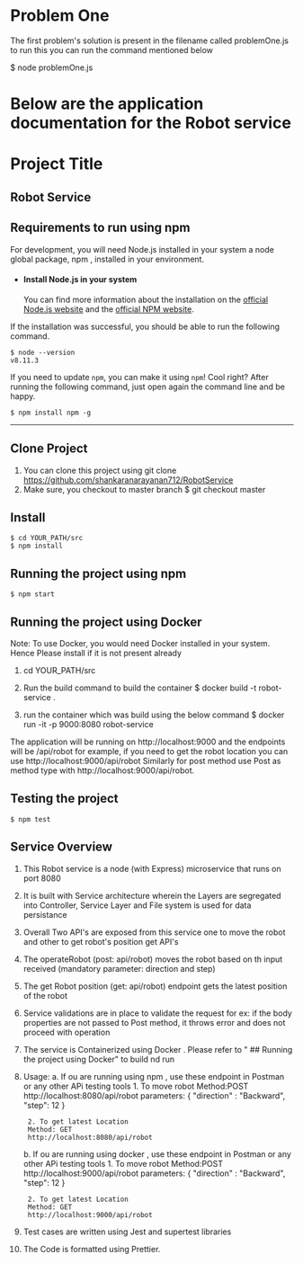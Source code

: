 # Problem One
The first problem's solution is present in the filename called problemOne.js
 to run this you can run  the command mentioned below 

 $ node problemOne.js

# Below are the application documentation for the Robot service
# Project Title
Robot Service
---
## Requirements to run using npm

For development, you will need Node.js installed in your system a node global package, npm , installed in your environment.
- #### Install Node.js in your system
   You can find more information about the installation on the [official Node.js website](https://nodejs.org/) and the [official NPM website](https://npmjs.org/).

If the installation was successful, you should be able to run the following command.

    $ node --version
    v8.11.3

If you need to update `npm`, you can make it using `npm`! Cool right? After running the following command, just open again the command line and be happy.

    $ npm install npm -g
---

## Clone Project
   1. You can clone this project using git clone https://github.com/shankaranarayanan712/RobotService
   2. Make sure, you checkout to master branch
      $ git checkout master

## Install
    $ cd YOUR_PATH/src
    $ npm install
## Running the project using npm

    $ npm start

## Running the project using Docker
Note: To use Docker, you would need Docker installed in your system. Hence Please install if it is not present already

 1. cd YOUR_PATH/src

 2. Run the build command to build the container
 $ docker build -t robot-service .

3. run the container which was build using the below command
 $ docker run -it -p 9000:8080 robot-service

The application will be running on http://localhost:9000 and the endpoints will be /api/robot
for example, if you need to get the robot location you can use http://localhost:9000/api/robot
Similarly for post method use Post as method type with http://localhost:9000/api/robot.
## Testing the project

    $ npm test

## Service Overview

1. This Robot service is a node (with Express) microservice that runs on port 8080

2. It is built with Service architecture wherein the Layers are segregated into Controller, Service  Layer and File system is  used for data persistance

3. Overall Two API's are exposed from this service one to move the robot and other to get robot's position
   get API's

4. The operateRobot (post: api/robot) moves the robot based on th input received
   (mandatory parameter: direction and step)

5. The get Robot position (get: api/robot) endpoint gets the latest position of the robot

6. Service validations are in place to validate the request
   for ex: if the body properties are not passed to Post method, it throws error and does not proceed with operation

7. The service is Containerized using Docker . Please refer to " ## Running the project using Docker" to build nd run

8. Usage: 
   a. If ou are running using npm , use these endpoint in Postman or any other APi testing tools
        1. To move robot
        Method:POST
        http://localhost:8080/api/robot 
        parameters: { "direction" : "Backward", "step": 12 }

        2. To get latest Location
        Method: GET
        http://localhost:8080/api/robot

    b.  If ou are running  using docker , use these endpoint in Postman or any other APi testing tools
        1. To move robot
        Method:POST
        http://localhost:9000/api/robot 
        parameters: { "direction" : "Backward", "step": 12 }

        2. To get latest Location
        Method: GET
        http://localhost:9000/api/robot

9. Test cases are written using Jest and supertest libraries

10. The Code is formatted using Prettier.
